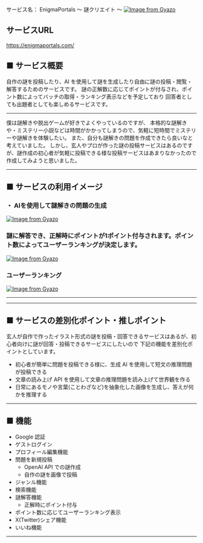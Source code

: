 サービス名： EnigmaPortals 〜 謎クリエイト 〜
[![Image from Gyazo](https://i.gyazo.com/0d8b483df7e4c9eb17e3b01e828333da.png)](https://gyazo.com/0d8b483df7e4c9eb17e3b01e828333da)
## サービスURL
https://enigmaportals.com/

## ■ サービス概要
自作の謎を投稿したり、AI を使用して謎を生成したり自由に謎の投稿・閲覧・解答するためのサービスです。
謎の正解数に応じてポイントが付与され、ポイント数によってバッチの取得・ランキング表示などを予定しており
回答者としても出題者としても楽しめるサービスです。

---

僕は謎解きや脱出ゲームが好きでよくやっているのですが、
本格的な謎解きや・ミステリー小説などは時間がかかってしまうので、気軽に短時間でミステリーや謎解きを体験したい。
また、自分も謎解きの問題を作成できたら良いなと考えていました。
しかし、玄人やプロが作った謎の投稿サービスはあるのですが、謎作成の初心者が気軽に投稿できる様な投稿サービスはあまりなかったので作成してみようと思いました。

---

## ■ サービスの利用イメージ

### ・ AIを使用して謎解きの問題の生成
[![Image from Gyazo](https://i.gyazo.com/dc60fba4cf18a1688aced92075f69911.gif)](https://gyazo.com/dc60fba4cf18a1688aced92075f69911)

###  謎に解答でき、正解時にポイントが1ポイント付与されます。ポイント数によってユーザーランキングが決定します。
[![Image from Gyazo](https://i.gyazo.com/9d0917bbb3ccb845625974bfac569031.gif)](https://gyazo.com/9d0917bbb3ccb845625974bfac569031)

### ユーザーランキング
[![Image from Gyazo](https://i.gyazo.com/1d78d22955c7a3f2ee06b77bb43afba7.gif)](https://gyazo.com/1d78d22955c7a3f2ee06b77bb43afba7)

---

---

## ■ サービスの差別化ポイント・推しポイント

玄人が自作で作ったイラスト形式の謎を投稿・回答できるサービスはあるが、初心者向けに謎が回答・投稿できるサービスにしたいので
下記の機能を差別化ポイントとしています。

- 初心者が簡単に問題を投稿できる様に、生成 AI を使用して短文の推理問題が投稿できる
- 文章の読み上げ API を使用して文章の推理問題を読み上げて世界観を作る
- 日常にあるモノや言葉(ことわざなど)を抽象化した画像を生成し、答えが何かを推理する

---

## ■ 機能
- Google 認証
- ゲストログイン
- プロフィール編集機能
- 問題を新規投稿
  + OpenAI API での謎作成
  + 自作の謎を画像で投稿
- ジャンル機能
- 検索機能
- 謎解答機能
  + 正解時にポイント付与
- ポイント数に応じてユーザーランキング表示
- X(Twitter)シェア機能
- いいね機能

---

